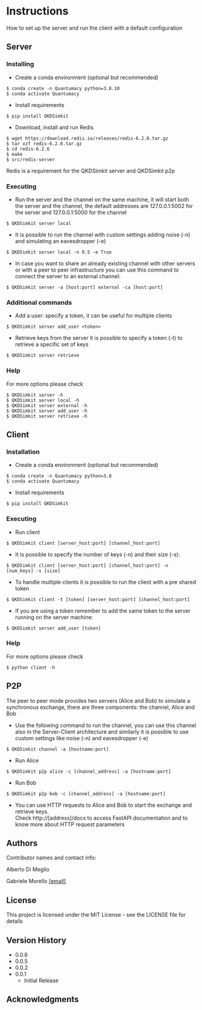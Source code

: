 # Instructions

How to set up the server and run the client with a default configuration

## Server


### Installing
* Create a conda environment (optional but recommended)
```
$ conda create -n Quantumacy python=3.8.10
$ conda activate Quantumacy
```

* Install requirements
```
$ pip install QKDSimkit
```

* Download, install and run Redis 

```
$ wget https://download.redis.io/releases/redis-6.2.6.tar.gz
$ tar xzf redis-6.2.6.tar.gz
$ cd redis-6.2.6
$ make
$ src/redis-server
```
Redis is a requirement for the QKDSimkit server and QKDSimkit p2p

### Executing
* Run the server and the channel on the same machine, it will start both the server and the channel, the default addresses are 127.0.0.1:5002 for the server and 127.0.0.1:5000 for the channel
```
$ QKDSimkit server local
```

* It is possible to run the channel with custom settings adding noise (-n) and simulating an eavesdropper (-e)
```
$ QKDSimkit server local -n 0.5 -e True
```

* In case you want to share an already existing channel with other servers or with a peer to peer infrastructure you can use this command to connect the server to an external channel:
```
$ QKDSimkit server -a [host:port] external -ca [host:port]
```

### Additional commands
* Add a user: specify a token, it can be useful for multiple clients
```
$ QKDSimkit server add_user <token>
```
* Retrieve keys from the server it is possible to specify a token (-t) to retrieve a specific set of keys
```
$ QKDSimkit server retrieve 
```

### Help

For more options please check
```
$ QKDSimkit server -h
$ QKDSimkit server local -h
$ QKDSimkit server external -h
$ QKDSimkit server add_user -h
$ QKDSimkit server retrieve -h
```

## Client

### Installation
* Create a conda environment (optional but recommended)
```
$ conda create -n Quantumacy python=3.8
$ conda activate Quantumacy
```
* Install requirements
```
$ pip install QKDSimkit
```

### Executing

* Run client
```
$ QKDSimkit client [server_host:port] [channel_host:port]
```

* It is possible to specify the number of keys (-n) and their size (-s):
```
$ QKDSimkit client [server_host:port] [channel_host:port] -n [num_keys] -s [size]
```

* To handle multiple clients it is possible to run the client with a pre shared token
```
$ QKDSimkit client -t [token] [server_host:port] [channel_host:port] 
```
* If you are using a token remember to add the same token to the server running on the server machine:
```
$ QKDSimkit server add_user [token]
```

### Help

For more options please check
```
$ python client -h
```

## P2P
The peer to peer mode provides two servers (Alice and Bob) to simulate a synchronous exchange, there are three components: the channel, Alice and Bob

* Use the following command to run the channel, you can use this channel also in the Server-Client architecture and similarly it is possible to use custom settings like noise (-n) and eavesdropper (-e)
```
$ QKDSimkit channel -a [hostname:port]
```
* Run Alice
```
$ QKDSimkit p2p alice -c [channel_address] -a [hostname:port]
```
* Run Bob
```
$ QKDSimkit p2p bob -c [channel_address] -a [hostname:port]
```

* You can use HTTP requests to Alice and Bob to start the exchange and retrieve keys.  
Check http://[address]/docs to access FastAPI documentation and to know more about HTTP request parameters

## Authors

Contributor names and contact info:

Alberto Di Meglio

Gabriele Morello [[email]](mailto:gabriele.morello@cern.ch)

## License

This project is licensed under the MIT License - see the LICENSE file for details

## Version History
* 0.0.6
* 0.0.5
* 0.0.2
* 0.0.1
    * Initial Release
    

## Acknowledgments


